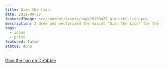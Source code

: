 ```yaml
---
title: Gian the lion
date: 2019-04-27
featuredImage: src/content/assets/img/20190427_gian-the-lion.png
description: I drew and vectorized the mascot "Gian the Lion" for the invitation card of our youngest's christening.
tags:
  - icons
  - print
featured: false
status: done
---
```

[Gian the lion on Dribbble](https://dribbble.com/shots/6401002-Gian-the-lion)
